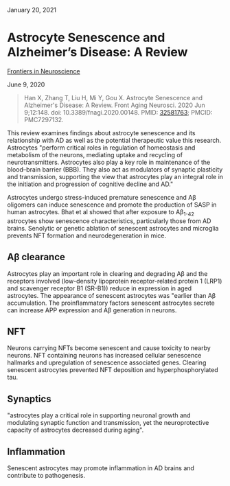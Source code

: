 January 20, 2021

# Astrocyte Senescence and Alzheimer’s Disease: A Review

[Frontiers in Neuroscience](https://www.frontiersin.org/articles/10.3389/fnagi.2020.00148/full)

June 9, 2020

> Han X, Zhang T, Liu H, Mi Y, Gou X. Astrocyte Senescence and Alzheimer's
> Disease: A Review. Front Aging Neurosci. 2020 Jun 9;12:148. doi:
> 10.3389/fnagi.2020.00148. PMID:
> [32581763](https://pubmed.ncbi.nlm.nih.gov/32581763); PMCID: PMC7297132.

This review examines findings about astrocyte senescence and its relationship
with AD as well as the potential therapeutic value this research.
Astrocytes "perform critical roles in regulation of homeostasis and metabolism
of the neurons, mediating uptake and recycling of neurotransmitters. Astrocytes
also play a key role in maintenance of the blood–brain barrier (BBB). They also
act as modulators of synaptic plasticity and transmission, supporting the view
that astrocytes play an integral role in the initiation and progression of
cognitive decline and AD."

Astrocytes undergo stress-induced premature senescence and Aβ oligomers can
induce senescence and promote the production of SASP in human astrocytes. Bhat
et al showed that after exposure to Aβ<sub>1-42</sub> astrocytes show senescence
characteristics, particularly those from AD brains. Senolytic or genetic
ablation of senescent astrocytes and microglia prevents NFT formation and
neurodegeneration in mice.

## Aβ clearance

Astrocytes play an important role in clearing and degrading Aβ and the receptors
involved (low-density lipoprotein receptor-related protein 1 (LRP1) and
scavenger receptor B1 (SR-B1)) reduce in expression in aged astrocytes. The
appearance of senescent astrocytes was "earlier than Aβ accumulation. The
proinflammatory factors senescent astrocytes secrete can increase APP expression
and Aβ generation in neurons.

## NFT

Neurons carrying NFTs become senescent and cause toxicity to nearby neurons. NFT
containing neurons has increased cellular senescence hallmarks and upregulation
of senescence associated genes. Clearing senescent astrocytes prevented NFT
deposition and hyperphosphorylated tau.

## Synaptics

"astrocytes play a critical role in supporting neuronal growth and modulating
synaptic function and transmission, yet the neuroprotective capacity of
astrocytes decreased during aging".

## Inflammation

Senescent astrocytes may promote inflammation in AD brains and contribute to
pathogenesis.
